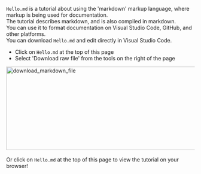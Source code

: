 <code>Hello.md</code> is a tutorial about using the 'markdown' markup language, where markup is being used for documentation.  
The tutorial describes markdown, and is also compiled in markdown.  
You can use it to format documentation on Visual Studio Code, GitHub, and other platforms.  
You can download <code>Hello.md</code> and edit directly in Visual Studio Code.  
- Click on <code>Hello.md</code> at the top of this page
- Select 'Download raw file' from the tools on the right of the page
<img width="1816" height="223" alt="download_markdown_file" src="https://github.com/user-attachments/assets/cff49f6e-0ad8-4539-b68c-d294a3a927c2" />
<br/><br/>
Or click on <code>Hello.md</code> at the top of this page to view the tutorial on your browser!
